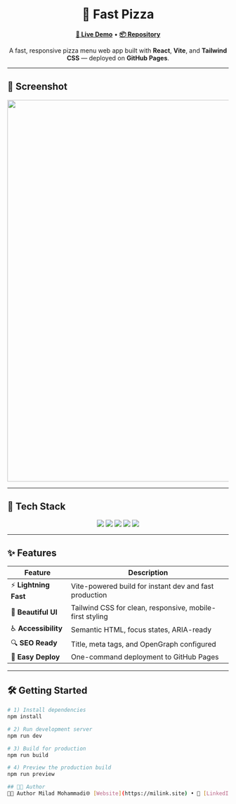 <h1 align="center">🍕 Fast Pizza</h1>

<p align="center">
  <a href="https://miladmo68.github.io/fast-pizza/"><b>🔗 Live Demo</b></a> •
  <a href="https://github.com/miladmo68/fast-pizza"><b>📦 Repository</b></a>
</p>

<p align="center">
  A fast, responsive pizza menu web app built with 
  <b>React</b>, <b>Vite</b>, and <b>Tailwind CSS</b> — deployed on <b>GitHub Pages</b>.
</p>

---

## 📸 Screenshot

<p align="center">
<img width="1920" height="869" alt="fast-pizza" src="https://github.com/user-attachments/assets/0e8de5c4-5d00-43ad-9399-81f69c239562" /></p>

---

## 🚀 Tech Stack

<p align="center">
  <img src="https://img.shields.io/badge/React-18-blue?style=for-the-badge&logo=react&logoColor=white" />
  <img src="https://img.shields.io/badge/Vite-5-646cff?style=for-the-badge&logo=vite&logoColor=yellow" />
  <img src="https://img.shields.io/badge/TailwindCSS-3-38b2ac?style=for-the-badge&logo=tailwindcss&logoColor=white" />
  <img src="https://img.shields.io/badge/ESLint-configured-4B32C3?style=for-the-badge&logo=eslint&logoColor=white" />
  <img src="https://img.shields.io/badge/Deploy-GitHub%20Pages-black?style=for-the-badge&logo=github&logoColor=white" />
</p>

---

## ✨ Features

| Feature | Description |
|---------|-------------|
| ⚡ **Lightning Fast** | Vite-powered build for instant dev and fast production |
| 🎨 **Beautiful UI** | Tailwind CSS for clean, responsive, mobile-first styling |
| ♿ **Accessibility** | Semantic HTML, focus states, ARIA-ready |
| 🔍 **SEO Ready** | Title, meta tags, and OpenGraph configured |
| 🚀 **Easy Deploy** | One-command deployment to GitHub Pages |

---

## 🛠 Getting Started

```bash
# 1) Install dependencies
npm install

# 2) Run development server
npm run dev

# 3) Build for production
npm run build

# 4) Preview the production build
npm run preview

## 👨‍💻 Author  
👨‍💻 Author Milad Mohammadi🌐 [Website](https://milink.site) • 💼 [LinkedIn](https://linkedin.com/in/your-link) • 🐙 [GitHub](https://github.com/miladmo68)


